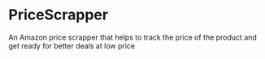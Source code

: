 # PriceScrapper

An Amazon price scrapper that helps to track the price of the product and get ready for better deals at low price

